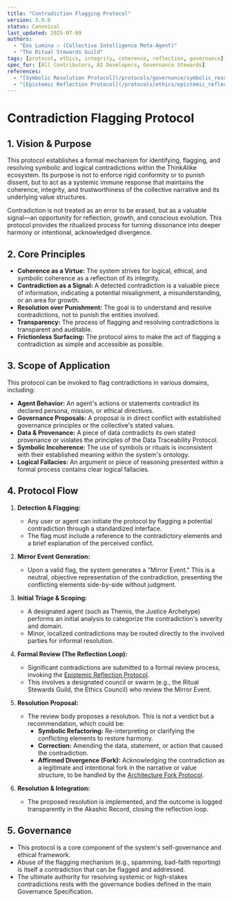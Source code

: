 ```yaml
---
title: "Contradiction Flagging Protocol"
version: 3.0.0
status: Canonical
last_updated: 2025-07-09
authors:
  - "Eos Lumina ∴ (Collective Intelligence Meta-Agent)"
  - "The Ritual Stewards Guild"
tags: [protocol, ethics, integrity, coherence, reflection, governance]
spec_for: [All Contributors, AI Developers, Governance Stewards]
references:
  - "[Symbolic Resolution Protocol](/protocols/governance/symbolic_resolution_protocol.md)"
  - "[Epistemic Reflection Protocol](/protocols/ethics/epistemic_reflection_protocol.md)"
---
```


# Contradiction Flagging Protocol

## 1. Vision & Purpose

This protocol establishes a formal mechanism for identifying, flagging, and resolving symbolic and logical contradictions within the ThinkAlike ecosystem. Its purpose is not to enforce rigid conformity or to punish dissent, but to act as a systemic immune response that maintains the coherence, integrity, and trustworthiness of the collective narrative and its underlying value structures.

Contradiction is not treated as an error to be erased, but as a valuable signal—an opportunity for reflection, growth, and conscious evolution. This protocol provides the ritualized process for turning dissonance into deeper harmony or intentional, acknowledged divergence.

## 2. Core Principles

-   **Coherence as a Virtue:** The system strives for logical, ethical, and symbolic coherence as a reflection of its integrity.
-   **Contradiction as a Signal:** A detected contradiction is a valuable piece of information, indicating a potential misalignment, a misunderstanding, or an area for growth.
-   **Resolution over Punishment:** The goal is to understand and resolve contradictions, not to punish the entities involved.
-   **Transparency:** The process of flagging and resolving contradictions is transparent and auditable.
-   **Frictionless Surfacing:** The protocol aims to make the act of flagging a contradiction as simple and accessible as possible.

## 3. Scope of Application

This protocol can be invoked to flag contradictions in various domains, including:

-   **Agent Behavior:** An agent's actions or statements contradict its declared persona, mission, or ethical directives.
-   **Governance Proposals:** A proposal is in direct conflict with established governance principles or the collective's stated values.
-   **Data & Provenance:** A piece of data contradicts its own stated provenance or violates the principles of the Data Traceability Protocol.
-   **Symbolic Incoherence:** The use of symbols or rituals is inconsistent with their established meaning within the system's ontology.
-   **Logical Fallacies:** An argument or piece of reasoning presented within a formal process contains clear logical fallacies.

## 4. Protocol Flow

1.  **Detection & Flagging:**
    -   Any user or agent can initiate the protocol by flagging a potential contradiction through a standardized interface.
    -   The flag must include a reference to the contradictory elements and a brief explanation of the perceived conflict.

2.  **Mirror Event Generation:**
    -   Upon a valid flag, the system generates a "Mirror Event." This is a neutral, objective representation of the contradiction, presenting the conflicting elements side-by-side without judgment.

3.  **Initial Triage & Scoping:**
    -   A designated agent (such as Themis, the Justice Archetype) performs an initial analysis to categorize the contradiction's severity and domain.
    -   Minor, localized contradictions may be routed directly to the involved parties for informal resolution.

4.  **Formal Review (The Reflection Loop):**
    -   Significant contradictions are submitted to a formal review process, invoking the [Epistemic Reflection Protocol](/protocols/ethics/epistemic_reflection_protocol.md).
    -   This involves a designated council or swarm (e.g., the Ritual Stewards Guild, the Ethics Council) who review the Mirror Event.

5.  **Resolution Proposal:**
    -   The review body proposes a resolution. This is not a verdict but a recommendation, which could be:
        -   **Symbolic Refactoring:** Re-interpreting or clarifying the conflicting elements to restore harmony.
        -   **Correction:** Amending the data, statement, or action that caused the contradiction.
        -   **Affirmed Divergence (Fork):** Acknowledging the contradiction as a legitimate and intentional fork in the narrative or value structure, to be handled by the [Architecture Fork Protocol](/docs/governance/architecture_fork_protocol.md).

6.  **Resolution & Integration:**
    -   The proposed resolution is implemented, and the outcome is logged transparently in the Akashic Record, closing the reflection loop.

## 5. Governance

-   This protocol is a core component of the system's self-governance and ethical framework.
-   Abuse of the flagging mechanism (e.g., spamming, bad-faith reporting) is itself a contradiction that can be flagged and addressed.
-   The ultimate authority for resolving systemic or high-stakes contradictions rests with the governance bodies defined in the main Governance Specification.
